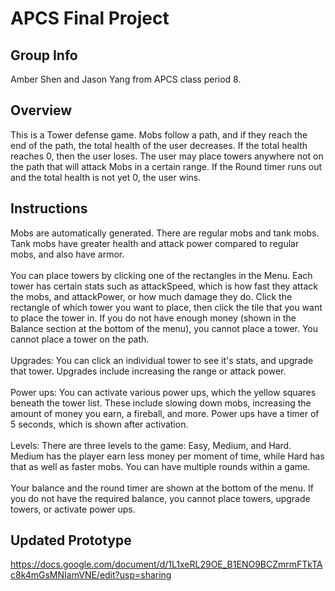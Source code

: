 # APCS Final Project
## Group Info
Amber Shen and Jason Yang from APCS class period 8.
## Overview
This is a Tower defense game. Mobs follow a path, and if they reach the end of the path, the total health of the user decreases. If the total health reaches 0, then the user loses. The user may place towers anywhere not on the path that will attack Mobs in a certain range. If the Round timer runs out and the total health is not yet 0, the user wins. 
## Instructions
Mobs are automatically generated. There are regular mobs and tank mobs. Tank mobs have greater health and attack power compared to regular mobs, and also have armor. 
<br><br>You can place towers by clicking one of the rectangles in the Menu. Each tower has certain stats such as attackSpeed, which is how fast they attack the mobs, and attackPower, or how much damage they do. Click the rectangle of which tower you want to place, then click the tile that you want to place the tower in. If you do not have enough money (shown in the Balance section at the bottom of the menu), you cannot place a tower. You cannot place a tower on the path. 
<br><br>Upgrades: You can click an individual tower to see it's stats, and upgrade that tower. Upgrades include increasing the range or attack power.
<br><br>Power ups: You can activate various power ups, which the yellow squares beneath the tower list. These include slowing down mobs, increasing the amount of money you earn, a fireball, and more. Power ups have a timer of 5 seconds, which is shown after activation. 
<br><br>Levels: There are three levels to the game: Easy, Medium, and Hard. Medium has the player earn less money per moment of time, while Hard has that as well as faster mobs.  You can have multiple rounds within a game.
<br><br>Your balance and the round timer are shown at the bottom of the menu. If you do not have the required balance, you cannot place towers, upgrade towers, or activate power ups. 
## Updated Prototype
https://docs.google.com/document/d/1L1xeRL29OE_B1ENO9BCZmrmFTkTAc8k4mGsMNIamVNE/edit?usp=sharing
